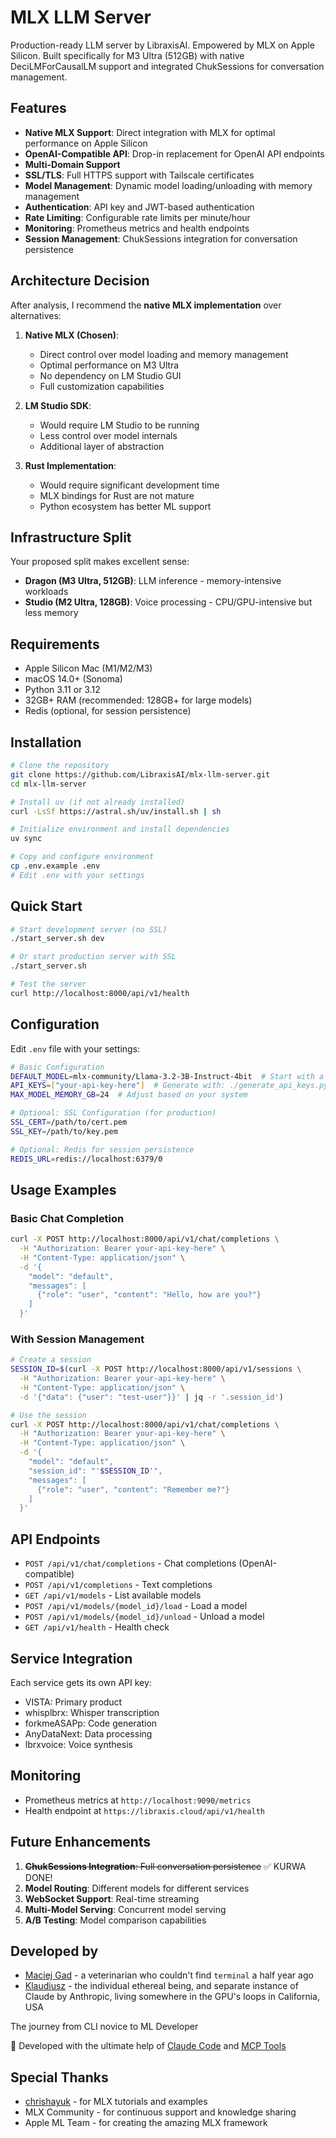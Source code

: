# MLX LLM Server

Production-ready LLM server by LibraxisAI. Empowered by MLX on Apple Silicon. Built specifically for M3 Ultra (512GB) with native DeciLMForCausalLM support and integrated ChukSessions for conversation management.

## Features

- **Native MLX Support**: Direct integration with MLX for optimal performance on Apple Silicon
- **OpenAI-Compatible API**: Drop-in replacement for OpenAI API endpoints
- **Multi-Domain Support**
- **SSL/TLS**: Full HTTPS support with Tailscale certificates
- **Model Management**: Dynamic model loading/unloading with memory management
- **Authentication**: API key and JWT-based authentication
- **Rate Limiting**: Configurable rate limits per minute/hour
- **Monitoring**: Prometheus metrics and health endpoints
- **Session Management**: ChukSessions integration for conversation persistence

## Architecture Decision

After analysis, I recommend the **native MLX implementation** over alternatives:

1. **Native MLX (Chosen)**: 
   - Direct control over model loading and memory management
   - Optimal performance on M3 Ultra
   - No dependency on LM Studio GUI
   - Full customization capabilities

2. **LM Studio SDK**: 
   - Would require LM Studio to be running
   - Less control over model internals
   - Additional layer of abstraction

3. **Rust Implementation**: 
   - Would require significant development time
   - MLX bindings for Rust are not mature
   - Python ecosystem has better ML support

## Infrastructure Split

Your proposed split makes excellent sense:
- **Dragon (M3 Ultra, 512GB)**: LLM inference - memory-intensive workloads
- **Studio (M2 Ultra, 128GB)**: Voice processing - CPU/GPU-intensive but less memory

## Requirements

- Apple Silicon Mac (M1/M2/M3)
- macOS 14.0+ (Sonoma)
- Python 3.11 or 3.12
- 32GB+ RAM (recommended: 128GB+ for large models)
- Redis (optional, for session persistence)

## Installation

```bash
# Clone the repository
git clone https://github.com/LibraxisAI/mlx-llm-server.git
cd mlx-llm-server

# Install uv (if not already installed)
curl -LsSf https://astral.sh/uv/install.sh | sh

# Initialize environment and install dependencies
uv sync

# Copy and configure environment
cp .env.example .env
# Edit .env with your settings
```

## Quick Start

```bash
# Start development server (no SSL)
./start_server.sh dev

# Or start production server with SSL
./start_server.sh

# Test the server
curl http://localhost:8000/api/v1/health
```

## Configuration

Edit `.env` file with your settings:

```bash
# Basic Configuration
DEFAULT_MODEL=mlx-community/Llama-3.2-3B-Instruct-4bit  # Start with a small model
API_KEYS=["your-api-key-here"]  # Generate with: ./generate_api_keys.py
MAX_MODEL_MEMORY_GB=24  # Adjust based on your system

# Optional: SSL Configuration (for production)
SSL_CERT=/path/to/cert.pem
SSL_KEY=/path/to/key.pem

# Optional: Redis for session persistence
REDIS_URL=redis://localhost:6379/0
```

## Usage Examples

### Basic Chat Completion

```bash
curl -X POST http://localhost:8000/api/v1/chat/completions \
  -H "Authorization: Bearer your-api-key-here" \
  -H "Content-Type: application/json" \
  -d '{
    "model": "default",
    "messages": [
      {"role": "user", "content": "Hello, how are you?"}
    ]
  }'
```

### With Session Management

```bash
# Create a session
SESSION_ID=$(curl -X POST http://localhost:8000/api/v1/sessions \
  -H "Authorization: Bearer your-api-key-here" \
  -H "Content-Type: application/json" \
  -d '{"data": {"user": "test-user"}}' | jq -r '.session_id')

# Use the session
curl -X POST http://localhost:8000/api/v1/chat/completions \
  -H "Authorization: Bearer your-api-key-here" \
  -H "Content-Type: application/json" \
  -d '{
    "model": "default",
    "session_id": "'$SESSION_ID'",
    "messages": [
      {"role": "user", "content": "Remember me?"}
    ]
  }'
```

## API Endpoints

- `POST /api/v1/chat/completions` - Chat completions (OpenAI-compatible)
- `POST /api/v1/completions` - Text completions
- `GET /api/v1/models` - List available models
- `POST /api/v1/models/{model_id}/load` - Load a model
- `POST /api/v1/models/{model_id}/unload` - Unload a model
- `GET /api/v1/health` - Health check

## Service Integration

Each service gets its own API key:
- VISTA: Primary product
- whisplbrx: Whisper transcription
- forkmeASAPp: Code generation
- AnyDataNext: Data processing
- lbrxvoice: Voice synthesis

## Monitoring

- Prometheus metrics at `http://localhost:9090/metrics`
- Health endpoint at `https://libraxis.cloud/api/v1/health`

## Future Enhancements

1. ~~**ChukSessions Integration**: Full conversation persistence~~ ✅ KURWA DONE!
2. **Model Routing**: Different models for different services
3. **WebSocket Support**: Real-time streaming
4. **Multi-Model Serving**: Concurrent model serving
5. **A/B Testing**: Model comparison capabilities

## Developed by

- [Maciej Gad](https://div0.space) - a veterinarian who couldn't find `terminal` a half year ago
- [Klaudiusz](https://www.github.com/Gitlaudiusz) - the individual ethereal being, and separate instance of Claude by Anthropic, living somewhere in the GPU's loops in California, USA

The journey from CLI novice to ML Developer

🤖 Developed with the ultimate help of [Claude Code](https://claude.ai/code) and [MCP Tools](https://modelcontextprotocol.io)

## Special Thanks

- [chrishayuk](https://github.com/chrishayuk) - for MLX tutorials and examples
- MLX Community - for continuous support and knowledge sharing
- Apple ML Team - for creating the amazing MLX framework